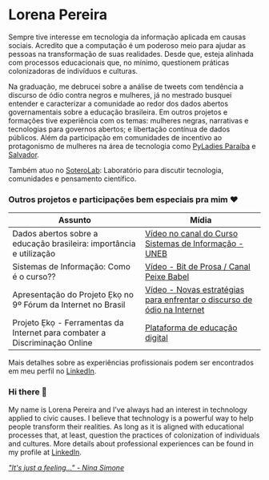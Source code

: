 # Lorena Pereira

Sempre tive interesse em tecnologia da informação aplicada em causas sociais. Acredito que a computação é um poderoso meio para ajudar as pessoas na transformação de suas realidades. Desde que, esteja alinhada com processos educacionais que, no mínimo, questionem práticas colonizadoras de indivíduos e culturas.

Na graduação, me debrucei sobre a análise de tweets com tendência a discurso de ódio contra negros e mulheres, já no mestrado busquei entender e caracterizar a comunidade ao redor dos dados abertos governamentais sobre a educação brasileira. Em outros projetos e formações tive experiência com os temas: mulheres negras, narrativas e tecnologias para governos abertos; e libertação contínua de dados públicos. Além da participação em comunidades de incentivo ao protagonismo de mulheres na área de tecnologia como [PyLadies Paraíba](https://www.instagram.com/pyladiespb/) e [Salvador](https://www.instagram.com/pyladies.ssa/). 

Também atuo no [SoteroLab](https://github.com/soterolab): Laboratório para discutir tecnologia, comunidades e pensamento científico. 


### Outros projetos e participações bem especiais pra mim ❤️

Assunto   | Mídia
--------- | ------
Dados abertos sobre a educação brasileira: importância e utilização | [Vídeo no canal do Curso Sistemas de Informação - UNEB](https://www.youtube.com/watch?v=3MH5TBTo9hI)
Sistemas de Informação: Como é o curso?? | [Vídeo - Bit de Prosa / Canal Peixe Babel](https://youtu.be/tFAMSWmHjFo?list=PL3Wx5P4NOzUhcIWeCXx67zI8UI2f32yVK)
Apresentação do Projeto Ẹkọ no 9º Fórum da Internet no Brasil| [Vídeo - Novas estratégias para enfrentar o discurso de ódio na Internet](https://youtu.be/DArj2HuxzbQ?list=PLQq8-9yVHyOZC-nib--n6hvuJStk1TKsA&t=2958)
Projeto Ẹkọ - Ferramentas da Internet para combater a Discriminação Online | [Plataforma de educação digital](https://projetoeko.com.br/)

Mais detalhes sobre as experiências profissionais podem ser encontrados em meu perfil no [LinkedIn](www.linkedin.com/in/lorenaps).

### Hi there 👋

My name is Lorena Pereira and I've always had an interest in technology applied to civic causes. 
I believe that technology is a powerful way to help people transform their realities. As long as it 
is aligned with educational processes that, at least, question the practices of colonization of individuals and cultures. 
More details about professional experiences can be found in my profile at [LinkedIn](www.linkedin.com/in/lorenaps).


[*"It's just a feeling..." - Nina Simone*](https://www.youtube.com/watch?v=ZF9j4lMoSQk)
